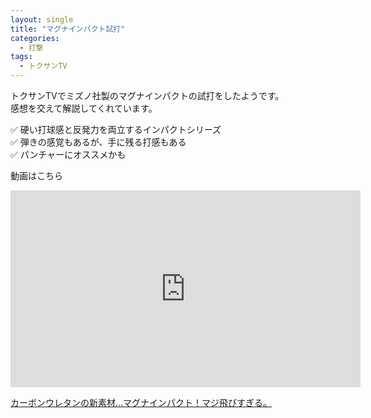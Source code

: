 ```yaml
---
layout: single
title: "マグナインパクト試打"
categories:
  - 打撃
tags:
  - トクサンTV
---
```


トクサンTVでミズノ社製のマグナインパクトの試打をしたようです。  
感想を交えて解説してくれています。

✅ 硬い打球感と反発力を両立するインパクトシリーズ  
✅ 弾きの感覚もあるが、手に残る打感もある  
✅ パンチャーにオススメかも  

動画はこちら
<iframe width="560" height="315" src="https://www.youtube.com/embed/https://youtu.be/6FkR_bMXHXQ" frameborder="0" allow="accelerometer; autoplay; encrypted-media; gyroscope; picture-in-picture" allowfullscreen></iframe>

[カーボンウレタンの新素材…マグナインパクト！マジ飛びすぎる。](https://youtu.be/6FkR_bMXHXQ)
